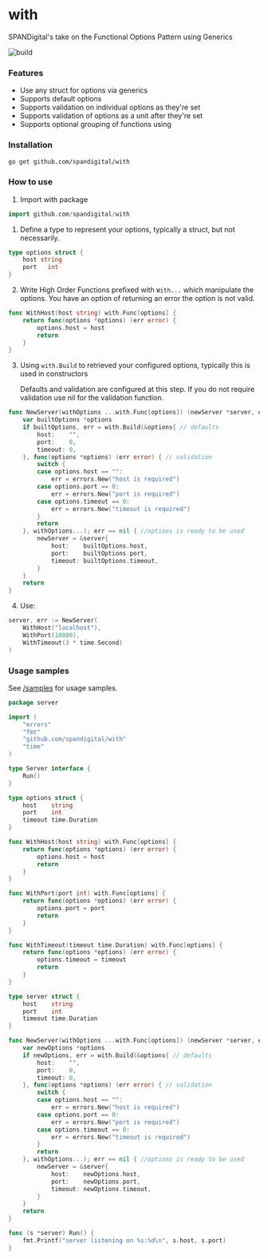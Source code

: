 # with
SPANDigital's take on the Functional Options Pattern using Generics

![build](https://github.com/spandigital/with/actions/workflows/go.yml/badge.svg)

### Features
- Use any struct for options via generics
- Supports default options
- Supports validation on individual options as they're set
- Supports validation of options as a unit after they're set
- Supports optional grouping of functions using 

### Installation

```bash
go get github.com/spandigital/with
```

### How to use

1. Import with package

```go
import github.com/spandigital/with
```

1. Define a type to represent your options, typically a struct, but not necessarily.

```go
type options struct {
	host string
	port   int
}
```

2. Write High Order Functions prefixed with ``With...`` which manipulate the options.
   You have an option of returning an error the option is not valid.

```go
func WithHost(host string) with.Func[options] {
    return func(options *options) (err error) {
        options.host = host
        return
    }
}
```

3. Using `with.Build` to retrieved your configured options, typically this is used in constructors

   Defaults and validation are configured at this step. If you do not require validation use nil
   for the validation function.

```go
func NewServer(withOptions ...with.Func[options]) (newServer *server, err error) {
	var builtOptions *options
	if builtOptions, err = with.Build(&options{ // defaults
		host:    "",
		port:    0,
		timeout: 0,
	}, func(options *options) (err error) { // validation
		switch {
		case options.host == "":
			err = errors.New("host is required")
		case options.port == 0:
			err = errors.New("port is required")
		case options.timeout == 0:
			err = errors.New("timeout is required")
		}
		return
	}, withOptions...); err == nil { //options is ready to be used
		newServer = &server{
			host:    builtOptions.host,
			port:    builtOptions.port,
			timeout: builtOptions.timeout,
		}
	}
	return
}
```

4. Use:

```go
server, err := NewServer(
	WithHost("localhost"),
	WithPort(10000),
	WithTimeout(3 * time.Second)
)
```

### Usage samples

See [/samples](/samples) for usage samples.

```go
package server

import (
	"errors"
	"fmt"
	"github.com/spandigital/with"
	"time"
)

type Server interface {
	Run()
}

type options struct {
	host    string
	port    int
	timeout time.Duration
}

func WithHost(host string) with.Func[options] {
	return func(options *options) (err error) {
		options.host = host
		return
	}
}

func WithPort(port int) with.Func[options] {
	return func(options *options) (err error) {
		options.port = port
		return
	}
}

func WithTimeout(timeout time.Duration) with.Func[options] {
	return func(options *options) (err error) {
		options.timeout = timeout
		return
	}
}

type server struct {
	host    string
	port    int
	timeout time.Duration
}

func NewServer(withOptions ...with.Func[options]) (newServer *server, err error) {
	var newOptions *options
	if newOptions, err = with.Build(&options{ // defaults
		host:    "",
		port:    0,
		timeout: 0,
	}, func(options *options) (err error) { // validation
		switch {
		case options.host == "":
			err = errors.New("host is required")
		case options.port == 0:
			err = errors.New("port is required")
		case options.timeout == 0:
			err = errors.New("timeout is required")
		}
		return
	}, withOptions...); err == nil { //options is ready to be used
		newServer = &server{
			host:    newOptions.host,
			port:    newOptions.port,
			timeout: newOptions.timeout,
		}
	}
	return
}

func (s *server) Run() {
	fmt.Printf("server listening on %s:%d\n", s.host, s.port)
}
```



